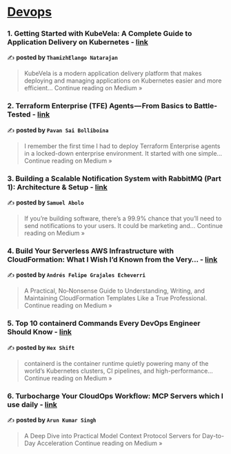 
<h1><a href=https://medium.com/tag/devops/recommended target="_blank" rel="noopener noreferrer">Devops</a></h1>
<h3>1. Getting Started with KubeVela: A Complete Guide to Application Delivery on Kubernetes - <a href="https://thamizhelango.medium.com/getting-started-with-kubevela-a-complete-guide-to-application-delivery-on-kubernetes-628b67390be1?source=rss------devops-5" target="_blank" rel="noopener noreferrer">link</a></h3>

✍️ **posted by `ThamizhElango Natarajan`**

<blockquote>KubeVela is a modern application delivery platform that makes deploying and managing applications on Kubernetes easier and more efficient…
Continue reading on Medium »</blockquote>

<h3>2. Terraform Enterprise (TFE) Agents — From Basics to Battle-Tested - <a href="https://pavansaibolliboina.medium.com/terraform-enterprise-tfe-agents-from-basics-to-battle-tested-765e09b3ba8a?source=rss------devops-5" target="_blank" rel="noopener noreferrer">link</a></h3>

✍️ **posted by `Pavan Sai Bolliboina`**

<blockquote>I remember the first time I had to deploy Terraform Enterprise agents in a locked-down enterprise environment. It started with one simple…
Continue reading on Medium »</blockquote>

<h3>3. Building a Scalable Notification System with RabbitMQ (Part 1): Architecture & Setup - <a href="https://ikabolo59.medium.com/building-a-scalable-notification-system-with-rabbitmq-part-1-architecture-setup-e513a55ac63d?source=rss------devops-5" target="_blank" rel="noopener noreferrer">link</a></h3>

✍️ **posted by `Samuel Abolo`**

<blockquote>If you’re building software, there’s a 99.9% chance that you’ll need to send notifications to your users. It could be marketing and…
Continue reading on Medium »</blockquote>

<h3>4. Build Your Serverless AWS Infrastructure with CloudFormation: What I Wish I’d Known from the Very… - <a href="https://medium.com/@a.fgrajaless/build-your-serverless-aws-infrastructure-with-cloudformation-what-i-wish-id-known-from-the-very-cc2d4121e468?source=rss------devops-5" target="_blank" rel="noopener noreferrer">link</a></h3>

✍️ **posted by `Andrés Felipe Grajales Echeverri`**

<blockquote>A Practical, No‑Nonsense Guide to Understanding, Writing, and Maintaining CloudFormation Templates Like a True Professional.
Continue reading on Medium »</blockquote>

<h3>5. Top 10 containerd Commands Every DevOps Engineer Should Know - <a href="https://hexshift.medium.com/top-10-containerd-commands-every-devops-engineer-should-know-7d353a8f1837?source=rss------devops-5" target="_blank" rel="noopener noreferrer">link</a></h3>

✍️ **posted by `Hex Shift`**

<blockquote>containerd is the container runtime quietly powering many of the world’s Kubernetes clusters, CI pipelines, and high-performance…
Continue reading on Medium »</blockquote>

<h3>6. Turbocharge Your CloudOps Workflow: MCP Servers which I use daily - <a href="https://arunksingh16.medium.com/turbocharge-your-cloudops-workflow-mcp-servers-which-i-use-daily-a440be0a001e?source=rss------devops-5" target="_blank" rel="noopener noreferrer">link</a></h3>

✍️ **posted by `Arun Kumar Singh`**

<blockquote>A Deep Dive into Practical Model Context Protocol Servers for Day-to-Day Acceleration
Continue reading on Medium »</blockquote>

